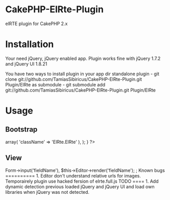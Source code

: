 CakePHP-ElRte-Plugin
====================

elRTE plugin for CakePHP 2.x

Installation
============

Your need jQuery, jQuery enabled app. Plugin works fine with jQuery 1.7.2 and jQuery UI 1.8.21

You have two ways to install plugin in your app dir
standalone plugin - git clone git://github.com/TamiasSibiricus/CakePHP-ElRte-Plugin.git Plugin/ElRte
as submodule      - git submodule add git://github.com/TamiasSibiricus/CakePHP-ElRte-Plugin.git Plugin/ElRte

Usage
=====

Bootstrap
---------
<?php
//...some code
CakePlugin::load('ElRte');

Controller
----------
<?php

class MyController extends AppController
{
    public $helpers = array(
		'Editor' => array(
			'className' => 'ElRte.ElRte'
		),
	);
}
?>

View
----
<?php
    echo $this->Form->input('fieldName'),
         $this->Editor->render('fieldName');
;

Known bugs
==========

1. Editor don't understand relative urls for images. Temporairely plugin use hacked fersion of elrte.full.js

TODO
====

1. Add dynamic detection previous loaded jQuery and jQuery UI and load own libraries when jQuery was not detected.


